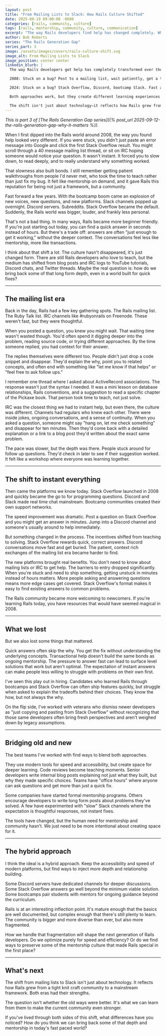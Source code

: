 ```yaml
---
layout: post
title: "From Mailing Lists to Slack: How Rails Culture Shifted"
date: 2025-09-19 09:00:00 -0600
categories: [rails, community, culture]
tags: [rails, mentorship, community, culture, communication]
excerpt: "The way Rails developers find help has changed completely. What we gained and lost in the shift from mailing lists to instant answers."
author: Bob Roberts
series: "The Rails Generation Gap"
series_part: 3
image: /assets/images/covers/rails-culture-shift.svg
image_alt: From Mailing Lists to Slack
image_position: center center
linkedin_blurb: |
  The way Rails developers get help has completely transformed over the past 15 years.

  2008: Stuck on a bug? Post to a mailing list, wait patiently, get a thoughtful response with context and encouragement to dig deeper.

  2024: Stuck on a bug? Stack Overflow, Discord, bootcamp Slack. Fast answers, less context, more transactional.

  Both approaches work, but they create different learning experiences. The mailing list era forced you to slow down, read deeply, and really understand the why behind solutions. Today's platforms optimize for speed and getting unstuck quickly.

  The shift isn't just about technology—it reflects how Rails grew from a tight-knit craft community to a mainstream framework. What did we gain? What did we lose? And how do we bring back some of that depth in a world built for quick fixes?
---
```


*This is part 3 of [The Rails Generation Gap series]({% post_url 2025-09-12-the-rails-generation-gap-why-it-matters %}).*

When I first dipped into the Rails world around 2008, the way you found help looked very different. If you were stuck, you didn't just paste an error message into Google and click the first Stack Overflow result. You might scroll through a 40 message mailing list thread, or sit on IRC hoping someone would notice your question. It wasn't instant. It forced you to slow down, to read deeply, and to really understand why something worked.

That slowness also built bonds. I still remember getting patient walkthroughs from people I'd never met, who took the time to teach rather than just fix my bug. It felt like mentorship on demand, and it gave Rails this reputation for being not just a framework, but a community.

Fast forward a few years. With the bootcamp boom came an explosion of new voices, new questions, and new platforms. Slack channels popped up overnight. Discord servers. Subreddits. Stack Overflow became the default. Suddenly, the Rails world was bigger, louder, and frankly less personal.

That's not a bad thing. In many ways, Rails became more beginner friendly. If you're just starting out today, you can find a quick answer in seconds instead of hours. But there's a trade off: answers are often "just enough to get it working," without the deeper context. The conversations feel less like mentorship, more like transactions.

I think about that shift a lot. The culture hasn't disappeared, it's just changed form. There are still Rails developers who love to teach, but the medium has shifted from blog posts and IRC logs to YouTube tutorials, Discord chats, and Twitter threads. Maybe the real question is: how do we bring back some of that long form depth, even in a world built for quick fixes?

---

## The mailing list era

Back in the day, Rails had a few key gathering spots. The Rails mailing list. The Ruby Talk list. IRC channels like #rubyonrails on Freenode. These weren't fast, but they were thoughtful.

When you posted a question, you knew you might wait. That waiting time wasn't wasted though. You'd often spend it digging deeper into the problem, reading source code, or trying different approaches. By the time someone replied, you had context for their answer.

The replies themselves were different too. People didn't just drop a code snippet and disappear. They'd explain the why, point you to related concepts, and often end with something like "let me know if that helps" or "feel free to ask follow ups."

I remember one thread where I asked about ActiveRecord associations. The response wasn't just the syntax I needed. It was a mini lesson on database relationships, Rails conventions, and a suggestion to read a specific chapter of the Pickaxe book. That person took time to teach, not just solve.

IRC was the closest thing we had to instant help, but even there, the culture was different. Channels had regulars who knew each other. There were inside jokes, ongoing conversations, and a sense of continuity. When you asked a question, someone might say "hang on, let me check something" and disappear for ten minutes. Then they'd come back with a detailed explanation or a link to a blog post they'd written about the exact same problem.

The pace was slower, but the depth was there. People stuck around for follow up questions. They'd check in later to see if their suggestion worked. It felt like a workshop where everyone was learning together.

---

## The shift to instant everything

Then came the platforms we know today. Stack Overflow launched in 2008 and quickly became the go to for programming questions. Discord and Slack made real time chat mainstream. Bootcamp communities created their own support networks.

The speed improvement was dramatic. Post a question on Stack Overflow and you might get an answer in minutes. Jump into a Discord channel and someone's usually around to help immediately.

But something changed in the process. The incentives shifted from teaching to solving. Stack Overflow rewards quick, correct answers. Discord conversations move fast and get buried. The patient, context rich exchanges of the mailing list era became harder to find.

The new platforms brought real benefits. You don't need to know about mailing lists or IRC to get help. The barriers to entry dropped significantly. When you're stuck and need to ship something, getting unstuck in minutes instead of hours matters. More people asking and answering questions means more edge cases get covered. Stack Overflow's format makes it easy to find existing answers to common problems.

The Rails community became more welcoming to newcomers. If you're learning Rails today, you have resources that would have seemed magical in 2008.

---

## What we lost

But we also lost some things that mattered.

Quick answers often skip the why. You get the fix without understanding the underlying concepts. Transactional help doesn't build the same bonds as ongoing mentorship. The pressure to answer fast can lead to surface level solutions that work but aren't optimal. The expectation of instant answers can make people less willing to struggle with problems on their own first.

I've seen this play out in hiring. Candidates who learned Rails through bootcamps and Stack Overflow can often ship features quickly, but struggle when asked to explain the tradeoffs behind their choices. They know the how, but not always the why.

On the flip side, I've worked with veterans who dismiss newer developers as "just copying and pasting from Stack Overflow" without recognizing that those same developers often bring fresh perspectives and aren't weighed down by legacy assumptions.

---

## Bridging old and new

The best teams I've worked with find ways to blend both approaches.

They use modern tools for speed and accessibility, but create space for deeper learning. Code reviews become teaching moments. Senior developers write internal blog posts explaining not just what they built, but why they made specific choices. Teams have "office hours" where anyone can ask questions and get more than just a quick fix.

Some companies have started formal mentorship programs. Others encourage developers to write long form posts about problems they've solved. A few have experimented with "slow" Slack channels where the expectation is thoughtful responses, not instant fixes.

The tools have changed, but the human need for mentorship and community hasn't. We just need to be more intentional about creating space for it.

---

## The hybrid approach

I think the ideal is a hybrid approach. Keep the accessibility and speed of modern platforms, but find ways to inject more depth and relationship building.

Some Discord servers have dedicated channels for deeper discussions. Some Stack Overflow answers go well beyond the minimum viable solution. Some bootcamps pair students with mentors for ongoing guidance beyond the curriculum.

Rails is at an interesting inflection point. It's mature enough that the basics are well documented, but complex enough that there's still plenty to learn. The community is bigger and more diverse than ever, but also more fragmented.

How we handle that fragmentation will shape the next generation of Rails developers. Do we optimize purely for speed and efficiency? Or do we find ways to preserve some of the mentorship culture that made Rails special in the first place?

---

## What's next

The shift from mailing lists to Slack isn't just about technology. It reflects how Rails grew from a tight knit craft community to a mainstream framework. Both eras had their strengths.

The question isn't whether the old ways were better. It's what we can learn from them to make the current community even stronger.

If you've lived through both sides of this shift, what differences have you noticed? How do you think we can bring back some of that depth and mentorship in today's fast paced world?
